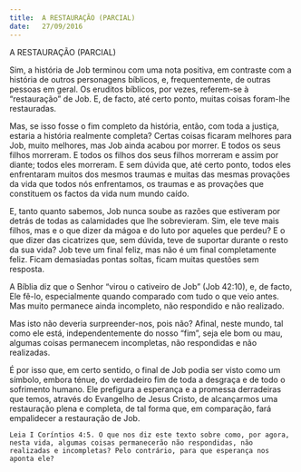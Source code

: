```yaml
---
title:  A RESTAURAÇÃO (PARCIAL)
date:   27/09/2016
---
```


A RESTAURAÇÃO (PARCIAL)

Sim, a história de Job terminou com uma nota positiva, em contraste com a história de outros personagens bíblicos, e, frequentemente, de outras pessoas em geral. Os eruditos bíblicos, por vezes, referem-se à “restauração” de Job. E, de facto, até certo ponto, muitas coisas foram-lhe restauradas.

Mas, se isso fosse o fim completo da história, então, com toda a justiça, estaria a história realmente completa? Certas coisas ficaram melhores para Job, muito melhores, mas Job ainda acabou por morrer. E todos os seus filhos morreram. E todos os filhos dos seus filhos morreram e assim por diante; todos eles morreram. E sem dúvida que, até certo ponto, todos eles enfrentaram muitos dos mesmos traumas e muitas das mesmas provações da vida que todos nós enfrentamos, os traumas e as provações que constituem os factos da vida num mundo caído.

E, tanto quanto sabemos, Job nunca soube as razões que estiveram por detrás de todas as calamidades que lhe sobrevieram. Sim, ele teve mais filhos, mas e o que dizer da mágoa e do luto por aqueles que perdeu? E o que dizer das cicatrizes que, sem dúvida, teve de suportar durante o resto da sua vida? Job teve um final feliz, mas não é um final completamente feliz. Ficam demasiadas pontas soltas, ficam muitas questões sem resposta.

A Bíblia diz que o Senhor “virou o cativeiro de Job” (Job 42:10), e, de facto, Ele fê-lo, especialmente quando comparado com tudo o que veio antes. Mas muito permanece ainda incompleto, não respondido e não realizado.

Mas isto não deveria surpreender-nos, pois não? Afinal, neste mundo, tal como ele está, independentemente do nosso “fim”, seja ele bom ou mau, algumas coisas permanecem incompletas, não respondidas e não realizadas.

É por isso que, em certo sentido, o final de Job podia ser visto como um símbolo, embora ténue, do verdadeiro fim de toda a desgraça e de todo o sofrimento humano. Ele prefigura a esperança e a promessa derradeiras que temos, através do Evangelho de Jesus Cristo, de alcançarmos uma restauração plena e completa, de tal forma que, em comparação, fará empalidecer a restauração de Job.

`Leia I Coríntios 4:5. O que nos diz este texto sobre como, por agora, nesta vida, algumas coisas permanecerão não respondidas, não realizadas e incompletas? Pelo contrário, para que esperança nos aponta ele?`